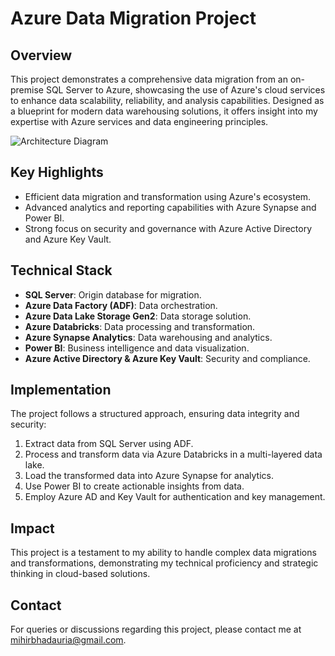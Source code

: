 # Azure Data Migration Project

## Overview
This project demonstrates a comprehensive data migration from an on-premise SQL Server to Azure, showcasing the use of Azure's cloud services to enhance data scalability, reliability, and analysis capabilities. Designed as a blueprint for modern data warehousing solutions, it offers insight into my expertise with Azure services and data engineering principles.

![Architecture Diagram](/Azure_Architecture_Diagram.drawio)

## Key Highlights
- Efficient data migration and transformation using Azure's ecosystem.
- Advanced analytics and reporting capabilities with Azure Synapse and Power BI.
- Strong focus on security and governance with Azure Active Directory and Azure Key Vault.

## Technical Stack
- **SQL Server**: Origin database for migration.
- **Azure Data Factory (ADF)**: Data orchestration.
- **Azure Data Lake Storage Gen2**: Data storage solution.
- **Azure Databricks**: Data processing and transformation.
- **Azure Synapse Analytics**: Data warehousing and analytics.
- **Power BI**: Business intelligence and data visualization.
- **Azure Active Directory & Azure Key Vault**: Security and compliance.

## Implementation
The project follows a structured approach, ensuring data integrity and security:
1. Extract data from SQL Server using ADF.
2. Process and transform data via Azure Databricks in a multi-layered data lake.
3. Load the transformed data into Azure Synapse for analytics.
4. Use Power BI to create actionable insights from data.
5. Employ Azure AD and Key Vault for authentication and key management.

## Impact
This project is a testament to my ability to handle complex data migrations and transformations, demonstrating my technical proficiency and strategic thinking in cloud-based solutions.

## Contact
For queries or discussions regarding this project, please contact me at mihirbhadauria@gmail.com.
